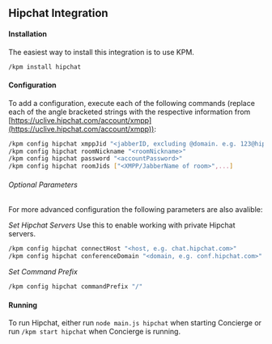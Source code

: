 ## Hipchat Integration
#### Installation
The easiest way to install this integration is to use KPM.
```sh
/kpm install hipchat
```

#### Configuration
To add a configuration, execute each of the following commands (replace each of the angle bracketed strings with the respective information from [https://uclive.hipchat.com/account/xmpp](https://uclive.hipchat.com/account/xmpp)):
```sh
/kpm config hipchat xmppJid "<jabberID, excluding @domain. e.g. 123@hipchat.com => 123>"
/kpm config hipchat roomNickname "<roomNickname>"
/kpm config hipchat password "<accountPassword>"
/kpm config hipchat roomJids ["<XMPP/JabberName of room>",...]
```

###### Optional Parameters
For more advanced configuration the following parameters are also avalible:

*Set Hipchat Servers*
Use this to enable working with private Hipchat servers.
```sh
/kpm config hipchat connectHost "<host, e.g. chat.hipchat.com>"
/kpm config hipchat conferenceDomain "<domain, e.g. conf.hipchat.com>"
```

*Set Command Prefix*
```sh
/kpm config hipchat commandPrefix "/"
```

#### Running
To run Hipchat, either run `node main.js hipchat` when starting Concierge or run `/kpm start hipchat` when Concierge is running.

